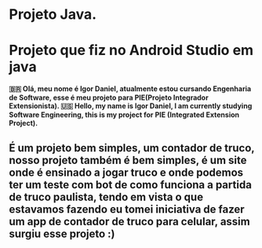 # Projeto Java.
<h1>Projeto que fiz no Android Studio em java</h1>

<p><strong>
  🇧🇷 Olá, meu nome é Igor Daniel, atualmente estou cursando Engenharia de Software, esse é meu projeto para PIE(Projeto Integrador Extensionista).
  🇺🇸 Hello, my name is Igor Daniel, I am currently studying Software Engineering, this is my project for PIE (Integrated Extension Project).
</strong></p>
<h2>
É um projeto bem simples, um contador de truco, nosso projeto também é bem simples, é um site onde é ensinado a jogar truco e onde podemos ter um teste com bot de como funciona a partida de truco paulista, tendo em vista o que estavamos fazendo eu tomei iniciativa de fazer um app de contador de truco para celular, assim surgiu esse projeto :)
  
</h2>
